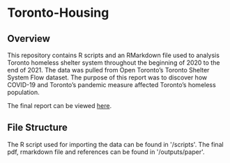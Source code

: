 # Toronto-Housing

## Overview
This repository contains R scripts and an RMarkdown file used to analysis Toronto homeless shelter system throughout the beginning of 2020 to the end of 2021. The data was pulled from Open Toronto’s Toronto Shelter System Flow dataset. The purpose of this report was to discover how COVID-19 and Toronto’s pandemic measure affected Toronto’s homeless population. 

The final report can be viewed [here](https://github.com/ChristinaChanYing/Toronto-Shelter-System/blob/main/outputs/paper/Toronto-Shelter-System-Flow.pdf).

## File Structure
The R script used for importing the data can be found in '/scripts'. The final pdf, rmarkdown file and references can be found in '/outputs/paper'. 
